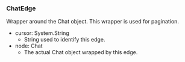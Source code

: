 ### ChatEdge
Wrapper around the Chat object. This wrapper is used for pagination.

- cursor: System.String
  - String used to identify this edge.
- node: Chat
  - The actual Chat object wrapped by this edge.
